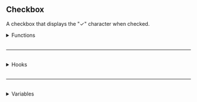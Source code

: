 ## Checkbox
A checkbox that displays the "✓" character when checked.

<details>
<summary>Functions</summary>


<details>
<summary>Getters</summary>

`bool Element:GetChecked()` \
Returns whether or not the Checkbox is checked.

</details>

<br />

<details>
<summary>Setters</summary>

`void Element:SetChecked(bool Checked)` \
Sets if the Checkbox is checked or not. \
This will call `:OnValueChanged`.

</details>

</details>

<br />
<hr />
<br />

<details>
<summary>Hooks</summary>

`void Element:OnValueChanged(bool OldValue, bool NewValue)` \
Calls when the check state of the Checkbox changes.

</details>

<br />
<hr />
<br />

<details>
<summary>Variables</summary>

*While you can modify these variables to bypass accessors, it may cause undesired behavior.*

`m_bChecked`: Whether or not the Checkbox is checked.

</details>
